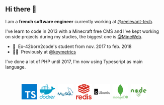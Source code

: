 ## Hi there 👋

I am a **french software engineer** currently working at [@reelevant-tech](https://github.com/reelevant-tech).

I've learn to code in 2013 with a Minecraft free CMS and I've kept working on side projects during my studies, the biggest one is [@MineWeb](https://github.com/MineWeb/MineWebCMS).

- 📗 &nbsp;Ex-42born2code's student from nov. 2017 to feb. 2018
- 👨‍💻 &nbsp;Previously at [@keymetrics](https://github.com/keymetrics)

I've done a lot of PHP until 2017, I'm now using Typescript as main language.

<br>
<p align="center">
    <img src="https://raw.githubusercontent.com/devicons/devicon/master/icons/typescript/typescript-plain.svg" width="50">&nbsp;
    <img src="https://raw.githubusercontent.com/devicons/devicon/master/icons/docker/docker-plain-wordmark.svg" width="50">&nbsp;
    <img src="https://raw.githubusercontent.com/devicons/devicon/master/icons/mysql/mysql-plain-wordmark.svg" width="50">&nbsp;
    <img src="https://raw.githubusercontent.com/devicons/devicon/master/icons/redis/redis-plain-wordmark.svg" width="50">&nbsp;
    <img src="https://raw.githubusercontent.com/devicons/devicon/master/icons/ubuntu/ubuntu-plain-wordmark.svg" width="50">&nbsp;
    <img src="https://raw.githubusercontent.com/devicons/devicon/master/icons/mongodb/mongodb-plain-wordmark.svg" width="50">&nbsp;
    <img src="https://raw.githubusercontent.com/devicons/devicon/master/icons/nodejs/nodejs-plain-wordmark.svg" width="50">&nbsp;
</p>
